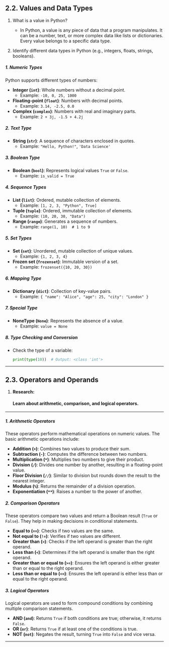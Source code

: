 ## 2.2. Values and Data Types

1.  What is a value in Python?
    - In Python, a value is any piece of data that a program manipulates. It can be a number, text, or more complex data like lists or dictionaries. Every value belongs to a specific data type.

2. Identify different data types in Python (e.g., integers, floats, strings, booleans).

##### 1. Numeric Types
Python supports different types of numbers:

- **Integer (`int`)**: Whole numbers without a decimal point.  
  - Example: `-10, 0, 25, 1000`
- **Floating-point (`float`)**: Numbers with decimal points.  
  - Example: `3.14, -2.5, 0.0`
- **Complex (`complex`)**: Numbers with real and imaginary parts.  
  - Example: `2 + 3j, -1.5 + 4.2j`

##### 2. Text Type
- **String (`str`)**: A sequence of characters enclosed in quotes.
  - Example: `"Hello, Python!"`, `'Data Science'`

##### 3. Boolean Type
- **Boolean (`bool`)**: Represents logical values `True` or `False`.
  - Example: `is_valid = True`

##### 4. Sequence Types
- **List (`list`)**: Ordered, mutable collection of elements.
  - Example: `[1, 2, 3, "Python", True]`
- **Tuple (`tuple`)**: Ordered, immutable collection of elements.
  - Example: `(10, 20, 30, "Data")`
- **Range (`range`)**: Generates a sequence of numbers.
  - Example: `range(1, 10)  # 1 to 9`

##### 5. Set Types
- **Set (`set`)**: Unordered, mutable collection of unique values.
  - Example: `{1, 2, 3, 4}`
- **Frozen set (`frozenset`)**: Immutable version of a set.
  - Example: `frozenset({10, 20, 30})`

##### 6. Mapping Type
- **Dictionary (`dict`)**: Collection of key-value pairs.
  - Example: `{ "name": "Alice", "age": 25, "city": "London" }`

##### 7. Special Type
- **NoneType (`None`)**: Represents the absence of a value.
  - Example: `value = None`

##### 8. Type Checking and Conversion
- Check the type of a variable:  
  ```python
  print(type(10))  # Output: <class 'int'>
  ```

---

## 2.3. Operators and Operands
1. **Research:**
   #### Learn about arithmetic, comparison, and logical operators.
---  

##### 1. Arithmetic Operators
These operators perform mathematical operations on numeric values. The basic arithmetic operations include:
- **Addition (`+`)**: Combines two values to produce their sum.
- **Subtraction (`-`)**: Computes the difference between two numbers.
- **Multiplication (`*`)**: Multiplies two numbers to give their product.
- **Division (`/`)**: Divides one number by another, resulting in a floating-point value.
- **Floor Division (`//`)**: Similar to division but rounds down the result to the nearest integer.
- **Modulus (`%`)**: Returns the remainder of a division operation.
- **Exponentiation (`**`)**: Raises a number to the power of another.

##### 2. Comparison Operators
These operators compare two values and return a Boolean result (`True` or `False`). They help in making decisions in conditional statements.
- **Equal to (`==`)**: Checks if two values are the same.
- **Not equal to (`!=`)**: Verifies if two values are different.
- **Greater than (`>`)**: Checks if the left operand is greater than the right operand.
- **Less than (`<`)**: Determines if the left operand is smaller than the right operand.
- **Greater than or equal to (`>=`)**: Ensures the left operand is either greater than or equal to the right operand.
- **Less than or equal to (`<=`)**: Ensures the left operand is either less than or equal to the right operand.

##### 3. Logical Operators
Logical operators are used to form compound conditions by combining multiple comparison statements.
- **AND (`and`)**: Returns `True` if both conditions are true; otherwise, it returns `False`.
- **OR (`or`)**: Returns `True` if at least one of the conditions is true.
- **NOT (`not`)**: Negates the result, turning `True` into `False` and vice versa.

---

